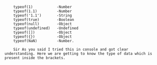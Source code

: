         typeof(1)           -Number
        typeof(1.1)         -Number
        typeof('1.1')       -String
        typeof(true)        -Boolean
        typeof(null)        -Object
        typeof(undefined)   -Undefined
        typeof([])          -Object
        typeof({})          -Object
        typeof(NaN)         -Number.
        
        Sir As you said I tried this in console and got clear understanding. Here we are getting to know the type of data which is present inside the brackets.
